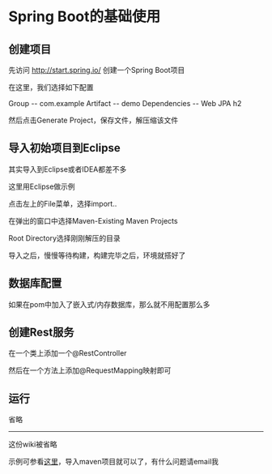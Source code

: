 # Spring Boot的基础使用

## 创建项目

先访问 http://start.spring.io/ 创建一个Spring Boot项目 

在这里，我们选择如下配置

Group -- com.example
Artifact -- demo
Dependencies -- Web JPA h2

然后点击Generate Project，保存文件，解压缩该文件

## 导入初始项目到Eclipse

其实导入到Eclipse或者IDEA都差不多

这里用Eclipse做示例

点击左上的File菜单，选择import..

在弹出的窗口中选择Maven-Existing Maven Projects

Root Directory选择刚刚解压的目录

导入之后，慢慢等待构建，构建完毕之后，环境就搭好了

## 数据库配置

如果在pom中加入了嵌入式/内存数据库，那么就不用配置那么多

## 创建Rest服务

在一个类上添加一个@RestController

然后在一个方法上添加@RequestMapping映射即可

## 运行

省略

---

这份wiki被省略

示例可参看[这里](https://github.com/Soontao/dbtest)，导入maven项目就可以了，有什么问题请email我